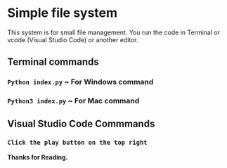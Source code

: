# Simple file system

This system is for small file management. You run the code in Terminal or vcode (Visual Studio Code) or another editor.

## Terminal commands

### `Python index.py` ~ For Windows command
### `Python3 index.py` ~ For Mac command

## Visual Studio Code Commmands

### `Click the play button on the top right`

**Thanks for Reading.**
